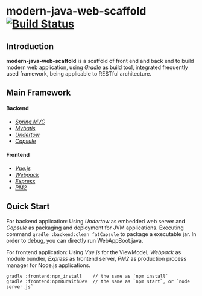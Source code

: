 # modern-java-web-scaffold [![Build Status](https://travis-ci.org/dolphineor/modern-java-web-scaffold.svg?branch=master)](https://travis-ci.org/dolphineor/modern-java-web-scaffold)

## Introduction
**modern-java-web-scaffold** is a scaffold of front end and back end to build modern web application, using *[Gradle](http://gradle.org/)* as build tool, integrated frequently used framework, being applicable to RESTful architecture.

## Main Framework
#### Backend
* *[Spring MVC](http://docs.spring.io/spring/docs/current/spring-framework-reference/html/mvc.html)*
* *[Mybatis](http://mybatis.github.io/mybatis-3/)*
* *[Undertow](http://undertow.io/)*
* *[Capsule](http://www.capsule.io/)*

#### Frontend
* *[Vue.js](http://vuejs.org/)*
* *[Webpack](https://webpack.github.io/)*
* *[Express](http://expressjs.com/)*
* *[PM2](http://pm2.keymetrics.io/)*


## Quick Start
For backend application:
Using *Undertow* as embedded web server and *Capsule* as packaging and deployment for JVM applications. Executing command ``` gradle :backend:clean fatCapsule ``` to package a executable jar. In order to debug, you can directly run WebAppBoot.java.

For frontend application:
Using *Vue.js* for the ViewModel, *Webpack* as module bundler, *Express* as frontend server, *PM2* as production process manager for Node.js applications.
```
gradle :frontend:npm_install    // the same as `npm install`
gradle :frontend:npmRunWithDev  // the same as `npm start`, or `node server.js`

```